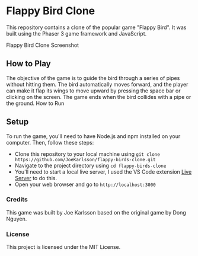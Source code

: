 # Flappy Bird Clone

This repository contains a clone of the popular game "Flappy Bird". It was built using the Phaser 3 game framework and JavaScript.

Flappy Bird Clone Screenshot

## How to Play

The objective of the game is to guide the bird through a series of pipes without hitting them. The bird automatically moves forward, and the player can make it flap its wings to move upward by pressing the space bar or clicking on the screen. The game ends when the bird collides with a pipe or the ground.
How to Run

## Setup

To run the game, you'll need to have Node.js and npm installed on your computer. Then, follow these steps:

* Clone this repository to your local machine using `git clone https://github.com/JoeKarlsson/flappy-birds-clone.git`
* Navigate to the project directory using `cd flappy-birds-clone`
* You'll need to start a local live server, I used the VS Code extension [Live Server](https://marketplace.visualstudio.com/items?itemName=ritwickdey.LiveServer) to do this.
* Open your web browser and go to `http://localhost:3000`

### Credits

This game was built by Joe Karlsson based on the original game by Dong Nguyen.

### License

This project is licensed under the MIT License.
